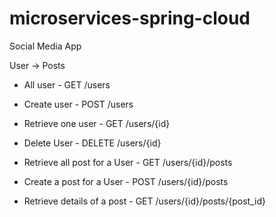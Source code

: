 # microservices-spring-cloud

Social Media App

User -> Posts

- All user				- GET /users
- Create user			- POST /users
- Retrieve one user		- GET /users/{id}
- Delete User			- DELETE /users/{id}

- Retrieve all post for a User		- GET /users/{id}/posts
- Create a post for a User			- POST /users/{id}/posts
- Retrieve details of a post		- GET /users/{id}/posts/{post_id}
